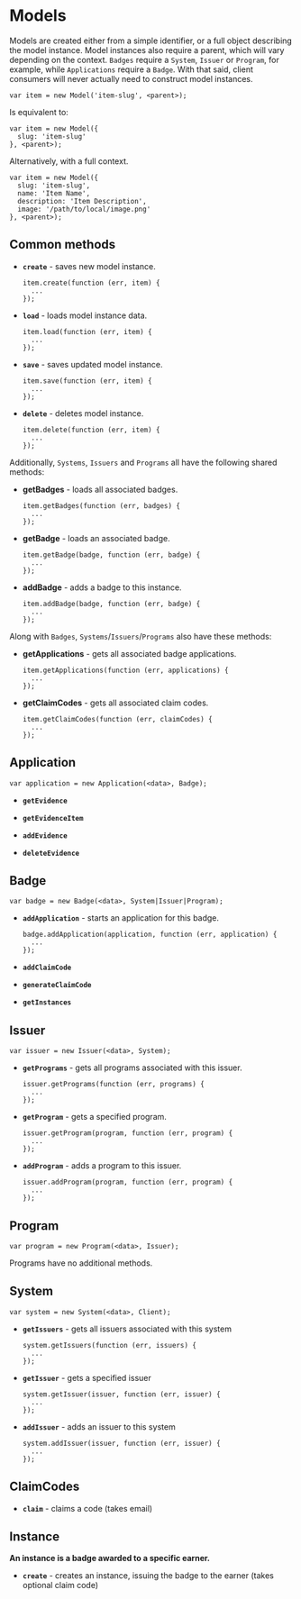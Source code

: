 # Models

Models are created either from a simple identifier, or a full object describing the model instance. Model instances also require a parent, which will vary depending on the context. `Badges` require a `System`, `Issuer` or `Program`, for example, while `Applications` require a `Badge`. With that said, client consumers will never actually need to construct model instances.

```
var item = new Model('item-slug', <parent>);
```

Is equivalent to:

```
var item = new Model({
  slug: 'item-slug'
}, <parent>);
```

Alternatively, with a full context.

```
var item = new Model({
  slug: 'item-slug',
  name: 'Item Name',
  description: 'Item Description',
  image: '/path/to/local/image.png'
}, <parent>);
```

## Common methods

* **`create`** - saves new model instance.

  ```
  item.create(function (err, item) {
    ...
  });
  ```

* **`load`** - loads model instance data.

  ```
  item.load(function (err, item) {
    ...
  });
  ```

* **`save`** - saves updated model instance.

  ```
  item.save(function (err, item) {
    ...
  });
  ```

* **`delete`** - deletes model instance.

  ```
  item.delete(function (err, item) {
    ...
  });
  ```

Additionally, `Systems`, `Issuers` and `Programs` all have the following shared methods:

* **getBadges** - loads all associated badges.

  ```
  item.getBadges(function (err, badges) {
    ...
  });
  ```

* **getBadge** - loads an associated badge.

  ```
  item.getBadge(badge, function (err, badge) {
    ...
  });
  ```

* **addBadge** - adds a badge to this instance.

  ```
  item.addBadge(badge, function (err, badge) {
    ...
  });
  ```

Along with `Badges`, `Systems`/`Issuers`/`Programs` also have these methods:

* **getApplications** - gets all associated badge applications.

  ```
  item.getApplications(function (err, applications) {
    ...
  });
  ```

* **getClaimCodes** - gets all associated claim codes.

  ```
  item.getClaimCodes(function (err, claimCodes) {
    ...
  });
  ```


## Application

```
var application = new Application(<data>, Badge);
```

* **`getEvidence`**
 
* **`getEvidenceItem`**
 
* **`addEvidence`**
 
* **`deleteEvidence`**

<!--* **`addComment`**
* **`deleteComment`**
* **`approve`** - approves this application.

  ```
  application.approve(function (err) {
    ...
  });
  ```

* **`deny`** - denies this application.

  ```
  application.deny(function (err) {
    ...
  });
  ```
-->

## Badge

```
var badge = new Badge(<data>, System|Issuer|Program);
```

* **`addApplication`** - starts an application for this badge.

  ```
  badge.addApplication(application, function (err, application) {
    ...
  });
  ```

* **`addClaimCode`**

* **`generateClaimCode`**

* **`getInstances`**

## Issuer

```
var issuer = new Issuer(<data>, System);
```

* **`getPrograms`** - gets all programs associated with this issuer.

  ```
  issuer.getPrograms(function (err, programs) {
    ...
  });
  ```

* **`getProgram`** - gets a specified program.

  ```
  issuer.getProgram(program, function (err, program) {
    ...
  });
  ```

* **`addProgram`** - adds a program to this issuer.

  ```
  issuer.addProgram(program, function (err, program) {
    ...
  });
  ```

## Program

```
var program = new Program(<data>, Issuer);
```

Programs have no additional methods.

## System

```
var system = new System(<data>, Client);
```

* **`getIssuers`** - gets all issuers associated with this system

  ```
  system.getIssuers(function (err, issuers) {
    ...
  });
  ```

* **`getIssuer`** - gets a specified issuer

  ```
  system.getIssuer(issuer, function (err, issuer) {
    ...
  });
  ```

* **`addIssuer`** - adds an issuer to this system

  ```
  system.addIssuer(issuer, function (err, issuer) {
    ...
  });
  ```

## ClaimCodes

* **`claim`** - claims a code (takes email)

## Instance

__An instance is a badge awarded to a specific earner.__

* **`create`** - creates an instance, issuing the badge to the earner (takes optional claim code)

